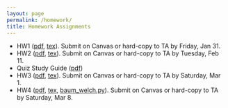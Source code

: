 ```yaml
---
layout: page
permalink: /homework/
title: Homework Assignments
---
```


- HW1 ([pdf](../assets/hw/HW1.pdf), [tex](../assets/hw/HW1.tex)). Submit on Canvas or hard-copy to TA by Friday, Jan 31.
- HW2 ([pdf](../assets/hw/HW2.pdf), [tex](../assets/hw/HW2.tex)). Submit on Canvas or hard-copy to TA by Tuesday, Feb 11.
- Quiz Study Guide ([pdf](../assets/hw/QuizStudyGuide.pdf))
- HW3 ([pdf](../assets/hw/HW3.pdf), [tex](../assets/hw/HW3.tex)). Submit on Canvas or hard-copy to TA by Saturday, Mar 1.
- HW4 ([pdf](../assets/hw/HW4.pdf), [tex](../assets/hw/HW4.pdf), [baum_welch.py](../assets/hw/baum_welch.py)). Submit on Canvas or hard-copy to TA by Saturday, Mar 8.
